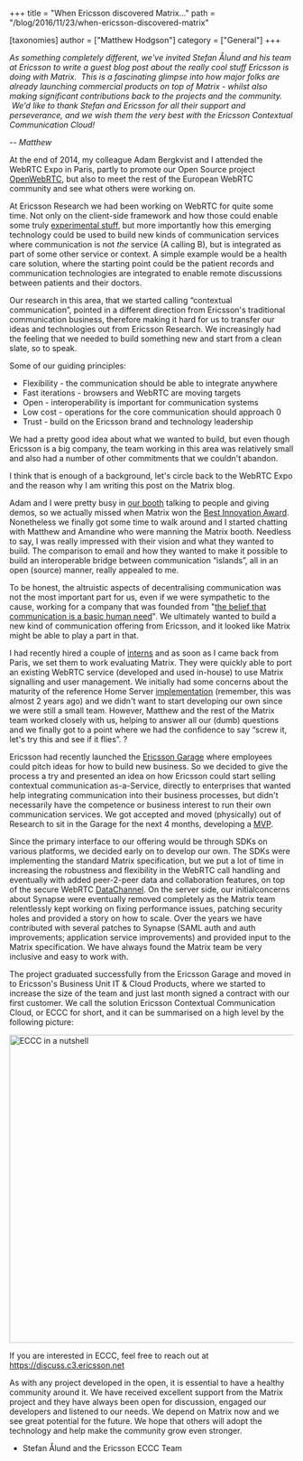 +++
title = "When Ericsson discovered Matrix..."
path = "/blog/2016/11/23/when-ericsson-discovered-matrix"

[taxonomies]
author = ["Matthew Hodgson"]
category = ["General"]
+++

<i>As something completely different, we've invited Stefan Ålund and his team at Ericsson to write a guest blog
post about the really cool stuff Ericsson is doing with Matrix.  This is a fascinating glimpse into how major folks
are already launching commercial products on top of Matrix - whilst also making significant contributions back to
the projects and the community.  We'd like to thank Stefan and Ericsson for all their support and perseverance,
and we wish them the very best with the Ericsson Contextual Communication Cloud!
</i>

<i>-- Matthew
</i>

At the end of 2014, my colleague Adam Bergkvist and I attended the WebRTC Expo in Paris, partly to promote our
Open Source project <a href="https://www.openwebrtc.org">OpenWebRTC</a>, but also to meet the rest of the European
WebRTC community and see what others were working on. 


At Ericsson Research we had been working on WebRTC for quite some time. Not only on the client-side framework and
how those could enable some truly <a href="https://www.youtube.com/watch?v=0nl0fuWzoGk">experimental stuff</a>, but
more importantly how this emerging technology could be used to build new kinds of communication services where
communication is not *the* service (A calling B), but is integrated as part of some other service or context. A simple
example would be a health care solution, where the starting point could be the patient records and communication
technologies are integrated to enable remote discussions between patients and their doctors.


Our research in this area, that we started calling “contextual communication”, pointed in a different direction from
Ericsson's traditional communication business, therefore making it hard for us to transfer our ideas and technologies
out from Ericsson Research. We increasingly had the feeling that we needed to build something new and start from a
clean slate, so to speak.


Some of our guiding principles:

<ul>
 	<li style="font-weight: 400;">Flexibility - the communication should be able to integrate anywhere
</li>
 	<li style="font-weight: 400;">Fast iterations - browsers and WebRTC are moving targets
</li>
 	<li style="font-weight: 400;">Open - interoperability is important for communication systems
</li>
 	<li style="font-weight: 400;">Low cost - operations for the core communication should approach 0
</li>
 	<li style="font-weight: 400;">Trust - build on the Ericsson brand and technology leadership 
</li>
</ul>
We had a pretty good idea about what we wanted to build, but even though Ericsson is a big company, the team working in this area was relatively small and also had a number of other commitments that we couldn't abandon.


I think that is enough of a background, let's circle back to the WebRTC Expo and the reason why I am writing this post on the Matrix blog.


Adam and I were pretty busy in <a href="https://twitter.com/OpenWebRTC/status/544781293838684161">our booth</a> talking
to people and giving demos, so we actually missed when Matrix won
the <a href="/blog/2014/12/24/matrix-wins-best-innovation-award-at-webrtc-paris/"> Best Innovation Award</a>.
Nonetheless we finally got some time to walk around and I started chatting with Matthew and Amandine who were manning
the Matrix booth. Needless to say, I was really impressed with their vision and what they wanted to build. The
comparison to email and how they wanted to make it possible to build an interoperable bridge between communication
“islands”, all in an open (source) manner, really appealed to me.


To be honest, the altruistic aspects of decentralising communication was not the most important part for us,
even if we were sympathetic to the cause, working for a company that was founded from
"<a href="http://www.ericsson.hr/lars-magnus-ericsson-entrepreneur">the belief that communication is a basic human need</a>".
We ultimately wanted to build a new kind of communication offering from Ericsson, and it looked like Matrix might be able
to play a part in that.


I had recently hired a couple of <a href="http://teknikspranget.se">interns</a> and as soon as I came back from Paris, we
set them to work evaluating Matrix. They were quickly able to port an existing WebRTC service (developed and used in-house)
to use Matrix signalling and user management. We initially had some concerns about the maturity of the reference
Home Server <a href="https://github.com/matrix-org/synapse">implementation</a> (remember, this was almost 2 years ago) and
we didn't want to start developing our own since we were still a small team. However, Matthew and the rest of the Matrix
team worked closely with us, helping to answer all our (dumb) questions and we finally got to a point where we had the
confidence to say “screw it, let's try this and see if it flies”. ?


Ericsson had recently launched the <a href="https://www.ericsson.com/innovation/ericsson-garage">Ericsson Garage</a> where
employees could pitch ideas for how to build new business. So we decided to give the process a try and presented an idea
on how Ericsson could start selling contextual communication as-a-Service, directly to enterprises that wanted help
integrating communication into their business processes, but didn't necessarily have the competence or business interest
to run their own communication services. We got accepted and moved (physically) out of Research to sit in the Garage for
the next 4 months, developing a <a href="https://en.wikipedia.org/wiki/Minimum_viable_product">MVP</a>.


Since the primary interface to our offering would be through SDKs on various platforms, we decided early on to develop our
own. The SDKs were implementing the standard Matrix specification, but we put a lot of time in increasing the robustness
and flexibility in the WebRTC call handling and eventually with added peer-2-peer data and collaboration features, on top
of the secure WebRTC <a href="https://tools.ietf.org/html/draft-ietf-rtcweb-data-channel-13">DataChannel</a>. On the
server side, our initialconcerns about Synapse were eventually removed completely as the Matrix team relentlessly kept
working on fixing performance issues, patching security holes and provided a story on how to scale. Over the years we
have contributed with several patches to Synapse (SAML auth and auth improvements; application service improvements) and
provided input to the Matrix specification. We have always found the Matrix team be very inclusive and easy to work with.


The project graduated successfully from the Ericsson Garage and moved in to Ericsson's Business Unit IT &amp; Cloud
Products, where we started to increase the size of the team and just last month signed a contract with our first
customer. We call the solution Ericsson Contextual Communication Cloud, or ECCC for short, and it can be summarised on a
high level by the following picture:


<img class="aligncenter size-full wp-image-1852" src="/blog/wp-content/uploads/2016/11/Picture1.png" alt="ECCC in a nutshell" width="975" height="546" />

If you are interested in ECCC, feel free to reach out at <a href="https://discuss.c3.ericsson.net">https://discuss.c3.ericsson.net</a>

As with any project developed in the open, it is essential to have a healthy community around it. We have received
excellent support from the Matrix project and they have always been open for discussion, engaged our developers and
listened to our needs. We depend on Matrix now and we see great potential for the future. We hope that others will adopt the 
technology and help make the community grow even stronger.


- Stefan Ålund and the Ericsson ECCC Team

